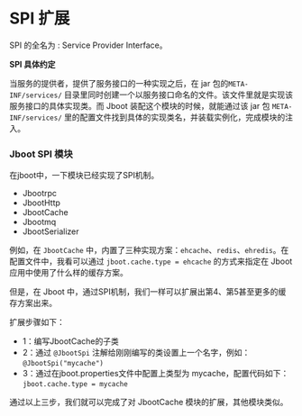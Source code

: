 # SPI 扩展


SPI 的全名为 : Service Provider Interface。

**SPI 具体约定**

当服务的提供者，提供了服务接口的一种实现之后，在 jar 包的`META-INF/services/` 目录里同时创建一个以服务接口命名的文件。该文件里就是实现该服务接口的具体实现类。而 Jboot 装配这个模块的时候，就能通过该 jar 包 `META-INF/services/` 里的配置文件找到具体的实现类名，并装载实例化，完成模块的注入。

### Jboot SPI 模块
在jboot中，一下模块已经实现了SPI机制。

- Jbootrpc
- JbootHttp
- JbootCache
- Jbootmq
- JbootSerializer

例如，在 `JbootCache` 中，内置了三种实现方案：`ehcache`、`redis`、`ehredis`。在配置文件中，我看可以通过 `jboot.cache.type = ehcache` 的方式来指定在 Jboot 应用中使用了什么样的缓存方案。

但是，在 Jboot 中，通过SPI机制，我们一样可以扩展出第4、第5甚至更多的缓存方案出来。

扩展步骤如下：

- 1：编写JbootCache的子类
- 2：通过 `@JbootSpi` 注解给刚刚编写的类设置上一个名字，例如：`@JbootSpi("mycache")`
- 3：通过在jboot.properties文件中配置上类型为 mycache，配置代码如下：`jboot.cache.type = mycache`


通过以上三步，我们就可以完成了对 JbootCache 模块的扩展，其他模块类似。